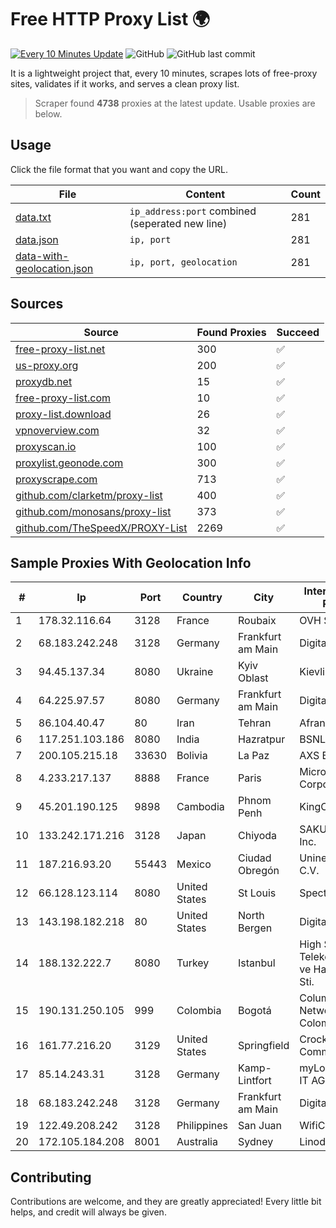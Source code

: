 
# Free HTTP Proxy List 🌍

[![Every 10 Minutes Update](https://github.com/mertguvencli/http-proxy-list/actions/workflows/main.yml/badge.svg?branch=main)](https://github.com/mertguvencli/http-proxy-list/actions/workflows/main.yml)
![GitHub](https://img.shields.io/github/license/mertguvencli/http-proxy-list)
![GitHub last commit](https://img.shields.io/github/last-commit/mertguvencli/http-proxy-list)

It is a lightweight project that, every 10 minutes, scrapes lots of free-proxy sites, validates if it works, and serves a clean proxy list.


> Scraper found **4738** proxies at the latest update. Usable proxies are below.

## Usage

Click the file format that you want and copy the URL.


|File|Content|Count|
|----|-------|-----|
|[data.txt](https://raw.githubusercontent.com/mertguvencli/http-proxy-list/main/proxy-list/data.txt)|`ip_address:port` combined (seperated new line)|281|
|[data.json](https://raw.githubusercontent.com/mertguvencli/http-proxy-list/main/proxy-list/data.json)|`ip, port`|281|
|[data-with-geolocation.json](https://raw.githubusercontent.com/mertguvencli/http-proxy-list/main/proxy-list/data-with-geolocation.json)|`ip, port, geolocation`|281|

## Sources

|Source|Found Proxies|Succeed|
|------|-------------|-------|
|[free-proxy-list.net](https://free-proxy-list.net)|300|✅|
|[us-proxy.org](https://www.us-proxy.org)|200|✅|
|[proxydb.net](http://proxydb.net)|15|✅|
|[free-proxy-list.com](https://free-proxy-list.com/?page=&port=&type%5B%5D=http&type%5B%5D=https&up_time=0&search=Search)|10|✅|
|[proxy-list.download](https://www.proxy-list.download/HTTP)|26|✅|
|[vpnoverview.com](https://vpnoverview.com/privacy/anonymous-browsing/free-proxy-servers)|32|✅|
|[proxyscan.io](https://www.proxyscan.io)|100|✅|
|[proxylist.geonode.com](https://proxylist.geonode.com/api/proxy-list?limit=300&page=1&sort_by=lastChecked&sort_type=desc&protocols=http,https)|300|✅|
|[proxyscrape.com](https://api.proxyscrape.com/v2/?request=displayproxies&protocol=http&timeout=10000&country=all&ssl=all&anonymity=all)|713|✅|
|[github.com/clarketm/proxy-list](https://raw.githubusercontent.com/clarketm/proxy-list/master/proxy-list-raw.txt)|400|✅|
|[github.com/monosans/proxy-list](https://raw.githubusercontent.com/monosans/proxy-list/main/proxies/http.txt)|373|✅|
|[github.com/TheSpeedX/PROXY-List](https://raw.githubusercontent.com/TheSpeedX/PROXY-List/master/http.txt)|2269|✅|


## Sample Proxies With Geolocation Info

|#|Ip|Port|Country|City|Internet Service Provider|
|-|--|----|-------|----|-------------------------|
|1|178.32.116.64|3128|France|Roubaix|OVH SAS|
|2|68.183.242.248|3128|Germany|Frankfurt am Main|DigitalOcean, LLC|
|3|94.45.137.34|8080|Ukraine|Kyiv Oblast|Kievline LLC|
|4|64.225.97.57|8080|Germany|Frankfurt am Main|DigitalOcean, LLC|
|5|86.104.40.47|80|Iran|Tehran|Afranet|
|6|117.251.103.186|8080|India|Hazratpur|BSNL Internet|
|7|200.105.215.18|33630|Bolivia|La Paz|AXS Bolivia S. A.|
|8|4.233.217.137|8888|France|Paris|Microsoft Corporation|
|9|45.201.190.125|9898|Cambodia|Phnom Penh|KingCorp Inc|
|10|133.242.171.216|3128|Japan|Chiyoda|SAKURA Internet Inc.|
|11|187.216.93.20|55443|Mexico|Ciudad Obregón|Uninet S.A. de C.V.|
|12|66.128.123.114|8080|United States|St Louis|Spectrum|
|13|143.198.182.218|80|United States|North Bergen|DigitalOcean, LLC|
|14|188.132.222.7|8080|Turkey|Istanbul|High Speed Telekomunikasyon ve Hab. Hiz. Ltd. Sti.|
|15|190.131.250.105|999|Colombia|Bogotá|Columbus Networks Colombia|
|16|161.77.216.20|3129|United States|Springfield|Crocker Communications|
|17|85.14.243.31|3128|Germany|Kamp-Lintfort|myLoc managed IT AG|
|18|68.183.242.248|3128|Germany|Frankfurt am Main|DigitalOcean, LLC|
|19|122.49.208.242|3128|Philippines|San Juan|WifiCity, Inc|
|20|172.105.184.208|8001|Australia|Sydney|Linode, LLC|



## Contributing

Contributions are welcome, and they are greatly appreciated! Every
little bit helps, and credit will always be given.

